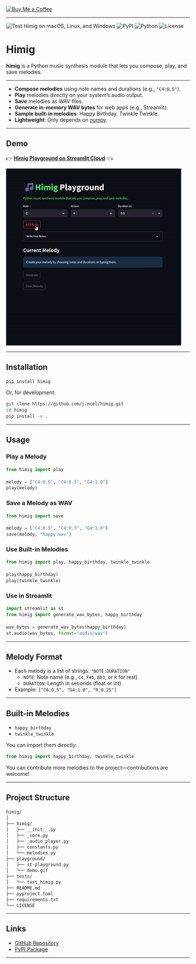 <a href="https://coff.ee/jncel">
  <img src="https://cdn.buymeacoffee.com/buttons/v2/default-yellow.png" width="100" height="" alt="Buy Me a Coffee">
</a>

---

![Test Himig on macOS, Linux, and Windows](https://github.com/j-ncel/himig/actions/workflows/test.yml/badge.svg)
![PyPI](https://img.shields.io/pypi/v/himig)
![Python](https://img.shields.io/pypi/pyversions/himig)
![License](https://img.shields.io/github/license/j-ncel/himig)

# Himig

**himig** is a Python music synthesis module that lets you compose, play, and save melodies.

---

- **Compose melodies** using note names and durations (e.g., `"C4:0.5"`).
- **Play** melodies directly on your system’s audio output.
- **Save** melodies as WAV files.
- **Generate in-memory WAV bytes** for web apps (e.g., Streamlit).
- **Sample built-in melodies**: Happy Birthday, Twinkle Twinkle.
- **Lightweight**: Only depends on [numpy](https://numpy.org/).

---

## Demo

👉 [**Himig Playground on Streamlit Cloud**](https://himig-playground.streamlit.app/) 👈

[![Demo preview](https://github.com/j-ncel/himig/raw/main/playground/demo.gif)](https://himig-playground.streamlit.app/)

---

## Installation

```sh
pip install himig
```

Or, for development:

```sh
git clone https://github.com/j-ncel/himig.git
cd himig
pip install -e .
```

---

## Usage

### Play a Melody

```python
from himig import play

melody = ["C4:0.5", "C4:0.5", "G4:1.0"]
play(melody)
```

### Save a Melody as WAV

```python
from himig import save

melody = ["C4:0.5", "C4:0.5", "G4:1.0"]
save(melody, "happy.wav")
```

### Use Built-in Melodies

```python
from himig import play, happy_birthday, twinkle_twinkle

play(happy_birthday)
play(twinkle_twinkle)
```

### Use in Streamlit

```python
import streamlit as st
from himig import generate_wav_bytes, happy_birthday

wav_bytes = generate_wav_bytes(happy_birthday)
st.audio(wav_bytes, format="audio/wav")
```

---

## Melody Format

- Each melody is a list of strings: `"NOTE:DURATION"`
  - `NOTE`: Note name (e.g., `C4`, `F#5`, `Bb3`, or `R` for rest)
  - `DURATION`: Length in seconds (float or int)
- Example: `["C4:0.5", "G4:1.0", "R:0.25"]`

---

## Built-in Melodies

- `happy_birthday`
- `twinkle_twinkle`

You can import them directly:

```python
from himig import happy_birthday, twinkle_twinkle
```

You can contribute more melodies to the project—contributions are welcome!

---

## Project Structure

```
himig/
│
├── himig/
│   ├── __init__.py
│   ├── _core.py
│   ├── _audio_player.py
│   ├── constants.py
│   └── melodies.py
├── playground/
│   ├── st-playground.py
│   └── demo.gif
├── tests/
│   └── test_himig.py
├── README.md
├── pyproject.toml
├── requirements.txt
└── LICENSE
```

---

## Links

- [GitHub Repository](https://github.com/j-ncel/himig)
- [PyPI Package](https://pypi.org/project/himig/)

---
